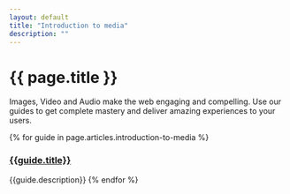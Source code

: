 ```yaml
---
layout: default
title: "Introduction to media"
description: ""
---
```

# {{ page.title }}

Images, Video and Audio make the web engaging and compelling.  Use our guides to get complete mastery and deliver amazing experiences to your users.

{% for guide in page.articles.introduction-to-media %}
### [{{guide.title}}]({{guide.url}}) 
{{guide.description}}
{% endfor %}

